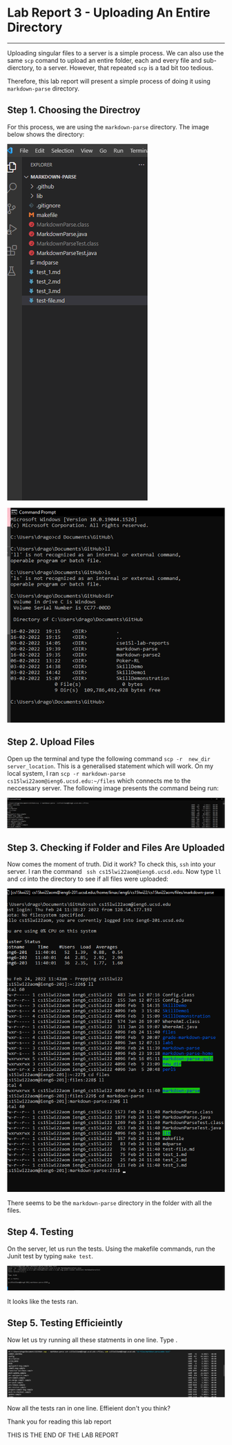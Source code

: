 # Lab Report 3 - Uploading An Entire Directory
---

Uploading singular files to a server is a simple process. We can also use the same ```scp``` comand to upload an entire folder, each and every file and sub-dierctory, to a server. However, that repeated ```scp``` is a tad bit too tedious. 

Therefore, this lab report will present a simple process of doing it using ```markdown-parse``` directory.

## Step 1. Choosing the Directroy

For this process, we are using the ```markdown-parse``` directory. The image below shows the directory:

![step1](../images/lab_report_3/step_1.png)

![step2](../images/lab_report_3/step_2.png)

## Step 2. Upload Files

Open up the terminal and type the following command ```scp -r  new_dir server_location```. This is a generalised statement which will work. On my local system, I ran ```scp -r markdown-parse cs15lwi22aom@ieng6.ucsd.edu:~/files``` which connects me to the neccessary server. The following image presents the command being run:

![step3](../images/lab_report_3/step_3.png)

## Step 3. Checking if Folder and Files Are Uploaded

Now comes the moment of truth. Did it work? To check this, ```ssh``` into your server. I ran the command ``` ssh cs15lwi22aom@ieng6.ucsd.edu```. Now type ```ll``` and ```cd``` into the directory to see if all files were uploaded:

![step4](../images/lab_report_3/step_4.png)

There seems to be the ```markdown-parse``` directory in the folder with all the files.

## Step 4. Testing

On the server, let us run the tests. Using the makefile commands, run the Junit test by typing ```make test```.

![step5](../images/lab_report_3/step_5.png)

It looks like the tests ran.

## Step 5. Testing Efficieintly

Now let us try running all these statments in one line. Type .

![step6](../images/lab_report_3/step_6.png)

Now all the tests ran in one line. Effieient don't you think? 

Thank you for reading this lab report

THIS IS THE END OF THE LAB REPORT
